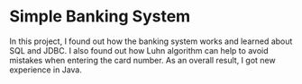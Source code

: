 # Simple Banking System
In this project, I found out how the banking system works and learned about SQL and JDBC. I also found out how Luhn algorithm 
can help to avoid mistakes when entering the card number. As an overall result, I got new experience in Java.
